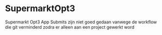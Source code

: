 # SupermarktOpt3
Supermarkt Opt3 App
Submits zijn niet goed gedaan vanwege de workflow die git verminderd zodra er alleen aan een project gewerkt word

